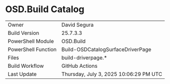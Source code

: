 ﻿# OSD.Build Catalog

| | |
|-|-|
| Owner | David Segura |
| Build Version | 25.7.3.3 |
| PowerShell Module | OSD.Build |
| PowerShell Function | Build-OSDCatalogSurfaceDriverPage |
| Files | build-driverpage.* |
| Build Workflow | GitHub Actions |
| Last Update | Thursday, July 3, 2025 10:06:29 PM UTC |
